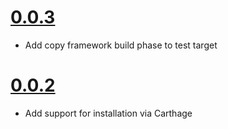 # [0.0.3](https://github.com/TheHolyGrail/Zoot/releases/tag/v0.0.3)

- Add copy framework build phase to test target

# [0.0.2](https://github.com/TheHolyGrail/Zoot/releases/tag/v0.0.2)

- Add support for installation via Carthage
